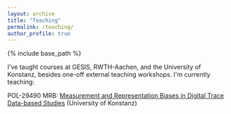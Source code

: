 ```yaml
---
layout: archive
title: "Teaching"
permalink: /teaching/
author_profile: true
---
```


{% include base_path %}

I've taught courses at GESIS, RWTH-Aachen, and the University of Konstanz, besides one-off external teaching workshops. I'm currently teaching:


POL-29490 MRB: [Measurement and Representation Biases in Digital Trace Data-based Studies](https://indiiigo.github.io/teaching/mrb) (University of Konstanz)

